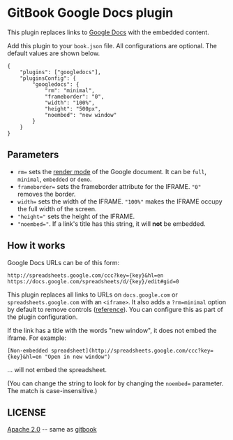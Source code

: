 # GitBook Google Docs plugin

This plugin replaces links to [Google Docs](https://docs.google.com/) with the embedded content.

Add this plugin to your `book.json` file. All configurations are optional. The default values are shown below.

    {
        "plugins": ["googledocs"],
        "pluginsConfig": {
            "googledocs": {
                "rm": "minimal",
                "frameborder": "0",
                "width": "100%",
                "height": "500px",
                "noembed": "new window"
            }
        }
    }

## Parameters

- `rm=` sets the [render mode](http://stackoverflow.com/a/33693135/100904) of the Google document. It can be `full`, `minimal`, `embedded` or `demo`.
- `frameborder=` sets the frameborder attribute for the IFRAME. `"0"` removes the border.
- `width=` sets the width of the IFRAME. `"100%"` makes the IFRAME occupy the full width of the screen.
- `"height="` sets the height of the IFRAME.
- `"noembed="`. If a link's title has this string, it will **not** be embedded.

## How it works

Google Docs URLs can be of this form:

    http://spreadsheets.google.com/ccc?key={key}&hl=en
    https://docs.google.com/spreadsheets/d/{key}/edit#gid=0

This plugin replaces all links to URLs on `docs.google.com` or `spreadsheets.google.com` with an `<iframe>`. It also adds a `?rm=minimal` option by default to remove controls ([reference](http://stackoverflow.com/a/33693135/100904)). You can configure this as part of the plugin configuration.

If the link has a title with the words "new window", it does not embed the iframe. For example:

    [Non-embedded spreadsheet](http://spreadsheets.google.com/ccc?key={key}&hl=en "Open in new window")

... will not embed the spreadsheet.

(You can change the string to look for by changing the `noembed=` parameter. The match is case-insensitive.)

## LICENSE

[Apache 2.0](http://www.apache.org/licenses/LICENSE-2.0) -- same as
[gitbook](https://github.com/GitbookIO/gitbook/blob/master/LICENSE)

